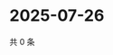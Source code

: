 # 2025-07-26

共 0 条

<!-- BEGIN ZHIHUVIDEO -->
<!-- 最后更新时间 Sat Jul 26 2025 10:51:15 GMT+0800 (China Standard Time) -->

<!-- END ZHIHUVIDEO -->
